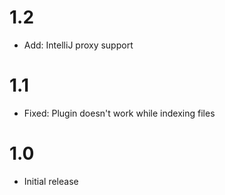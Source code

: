 # 1.2
 * Add: IntelliJ proxy support
 
# 1.1
 * Fixed: Plugin doesn't work while indexing files

# 1.0
 * Initial release